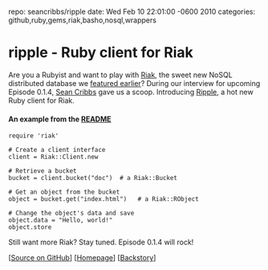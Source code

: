repo: seancribbs/ripple
date: Wed Feb 10 22:01:00 -0600 2010
categories: github,ruby,gems,riak,basho,nosql,wrappers

#  ripple - Ruby client for Riak

Are you a Rubyist and want to play with [Riak](http://riak.basho.com), the sweet new NoSQL distributed database we [featured earlier](http://thechangelog.com/post/382278264/riak-high-performance-document-store-built-on-json-and-r)? During our interview for upcoming Episode 0.1.4, [Sean Cribbs](http://seancribbs.com) gave us a scoop. Introducing [Ripple](http://github.com/seancribbs/ripple), a hot new Ruby client for Riak.

#### An example from the [README](http://github.com/seancribbs/ripple#readme)

    require 'riak'

    # Create a client interface
    client = Riak::Client.new

    # Retrieve a bucket
    bucket = client.bucket("doc")  # a Riak::Bucket

    # Get an object from the bucket
    object = bucket.get("index.html")   # a Riak::RObject

    # Change the object's data and save
    object.data = "Hello, world!"
    object.store

Still want more Riak? Stay tuned. Episode 0.1.4 will rock!

[[Source on GitHub](http://github.com/seancribbs/ripple)] [[Homepage](http://seancribbs.github.com/ripple/)] [[Backstory](http://seancribbs.com/tech/2010/02/10/introducing-ripple-0-5-you-got-your-riak-in-my-ruby/)]
